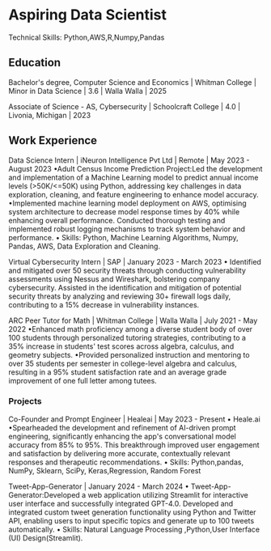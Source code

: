 # Aspiring Data Scientist

Technical Skills: Python,AWS,R,Numpy,Pandas

## Education 

Bachelor's degree, Computer Science and Economics | Whitman College | Minor in Data Science | 3.6 | Walla Walla | 2025

Associate of Science - AS, Cybersecurity | Schoolcraft College | 4.0 | Livonia, Michigan | 2023

## Work Experience 
Data Science Intern | iNeuron Intelligence Pvt Ltd | Remote | May 2023 - August 2023
•Adult Census Income Prediction Project:Led the development and implementation of a Machine Learning model to predict annual income levels (>50K/<=50K) using
Python, addressing key challenges in data exploration, cleaning, and feature engineering to enhance model accuracy.
•Implemented machine learning model deployment on AWS, optimising system architecture to decrease model response times by 40% while enhancing overall
performance. Conducted thorough testing and implemented robust logging mechanisms to track system behavior and performance.
• Skills: Python, Machine Learning Algorithms, Numpy, Pandas, AWS, Data Exploration and Cleaning.

Virtual Cybersecurity Intern | SAP | January 2023 - March 2023
• Identified and mitigated over 50 security threats through conducting vulnerability assessments using Nessus and Wireshark, bolstering company cybersecurity.
Assisted in the identification and mitigation of potential security threats by analyzing and reviewing 30+ firewall logs daily, contributing to a 15% decrease in
vulnerability instances.

ARC Peer Tutor for Math | Whitman College | Walla Walla | July 2021 - May 2022
•Enhanced math proficiency among a diverse student body of over 100 students through personalized tutoring strategies, contributing to a 35% increase in students'
test scores across algebra, calculus, and geometry subjects.
•Provided personalized instruction and mentoring to over 35 students per semester in college-level algebra and calculus, resulting in a 95% student satisfaction rate
and an average grade improvement of one full letter among tutees.

### Projects

Co-Founder and Prompt Engineer | Healeai | May 2023 - Present
• Heale.ai
•Spearheaded the development and refinement of AI-driven prompt engineering, significantly enhancing the app's conversational model accuracy from 85% to 95%.
This breakthrough improved user engagement and satisfaction by delivering more accurate, contextually relevant responses and therapeutic recommendations.
• Skills: Python,pandas, NumPy, Sklearn, SciPy, Keras,Regression, Random Forest

Tweet-App-Generator | January 2024 - March 2024
• Tweet-App-Generator:Developed a web application utilizing Streamlit for interactive user interface and successfully integrated GPT-4.0.
Developed and integrated custom tweet generation functionality using Python and Twitter API, enabling users to input specific topics and generate up to 100 tweets
automatically.
• Skills: Natural Language Processing ,Python,User Interface (UI) Design(Streamlit).


